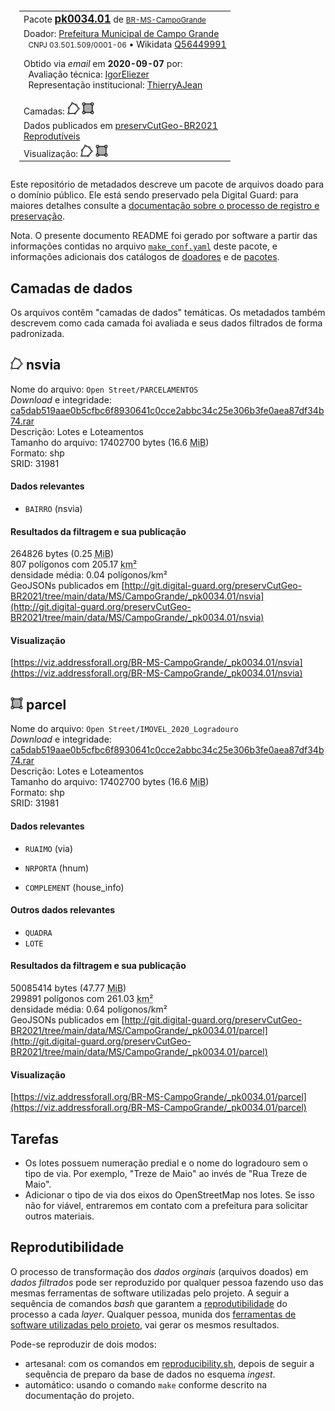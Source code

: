<aside>
<table align="right" style="padding: 1em">
<tr><td>Pacote <a target="_git" title="link canônico para o git deste pacote" href="http://git.digital-guard.org/preserv-BR/blob/main/data/MS/CampoGrande/_pk0034.01"><big><b>pk0034.01</b></big></a> de <small><a target="_osmcodes" title="Jurisdição" href="https://osm.codes/BR-MS-CampoGrande">BR-MS-CampoGrande</a></small>
</td></tr>
<tr><td>
Doador: <a rel="external" target="_doador" href="http://www.campogrande.ms.gov.br/">Prefeitura Municipal de Campo Grande</a>
<br/>&nbsp; <small>CNPJ 03.501.509/0001-06</small> • Wikidata <a rel="external" target="_doador" title="link descritor Wikidata do doador" href="https://www.wikidata.org/wiki/Q56449991">Q56449991</a></small><br/>

Obtido via <i>email</i> em <b>2020-09-07</b> por:
<br/>&nbsp; Avaliação técnica: <a rel="external" target="_gitPerson" title="usuário Git" href="https://github.com/IgorEliezer">IgorEliezer</a>
<br/>&nbsp; Representação institucional: <a rel="external" target="_gitPerson" title="usuário Git" href="https://github.com/ThierryAJean">ThierryAJean</a><br/>
</td></tr>
<tr><td>Camadas: <a title="nsvia" href="#-nsvia"><img src="https://raw.githubusercontent.com/digital-guard/preserv/main/docs/assets/layerIcon-nsvia.png" alt="nsvia" width="20"/></a> <a title="parcel" href="#-parcel"><img src="https://raw.githubusercontent.com/digital-guard/preserv/main/docs/assets/layerIcon-parcel.png" alt="parcel" width="20"/></a> </td></tr>
<tr><td>Dados publicados em <a href="http://git.digital-guard.org/preservCutGeo-BR2021/tree/main/data/MS/CampoGrande/_pk0034.01">preservCutGeo-BR2021</a><br/><a href="#reprodutibilidade">Reprodutíveis</a></td></tr>
<tr><td>Visualização: <a title="nsvia" href="https://viz.addressforall.org/BR-MS-CampoGrande/_pk0034.01/nsvia"><img src="https://raw.githubusercontent.com/digital-guard/preserv/main/docs/assets/layerIcon-nsvia.png" alt="nsvia" width="20"/></a> <a title="parcel" href="https://viz.addressforall.org/BR-MS-CampoGrande/_pk0034.01/parcel"><img src="https://raw.githubusercontent.com/digital-guard/preserv/main/docs/assets/layerIcon-parcel.png" alt="parcel" width="20"/></a> </td></tr>
</table>
</aside>

<section>

Este repositório de metadados descreve um pacote de arquivos doado para o domínio público. Ele está sendo preservado pela Digital Guard: para maiores detalhes consulte a [documentação sobre o processo de registro e preservação](https://wiki.addressforall.org/doc/Documentação_Digital-guard).

Nota. O presente documento README foi gerado por software a partir das informações contidas no arquivo [`make_conf.yaml`](http://git.digital-guard.org/preserv-BR/blob/main/data/MS/CampoGrande/_pk0034.01/make_conf.yaml) deste pacote, e informações adicionais dos catálogos de [doadores](https://git.digital-guard.org/preserv-BR/blob/main/data/donor.csv) e de [pacotes](https://git.digital-guard.org/preserv-BR/blob/main/data/donatedPack.csv).

# Camadas de dados

Os arquivos contêm "camadas de dados" temáticas. Os metadados também descrevem como cada camada foi avaliada e seus dados filtrados de forma padronizada.

## <img src="https://raw.githubusercontent.com/digital-guard/preserv/main/docs/assets/layerIcon-nsvia.png" alt="nsvia" width="20"/> nsvia

Nome do arquivo: `Open Street/PARCELAMENTOS`<br/>*Download* e integridade: [ca5dab519aae0b5cfbc6f8930641c0cce2abbc34c25e306b3fe0aea87df34b74.rar](http://dl.digital-guard.org/ca5dab519aae0b5cfbc6f8930641c0cce2abbc34c25e306b3fe0aea87df34b74.rar)<br/>Descrição: Lotes e Loteamentos<br/>Tamanho do arquivo: 17402700 bytes (16.6 <abbr title="mebibyte">MiB</abbr>)<br/>Formato: shp<br/>SRID: 31981

#### Dados relevantes
* `BAIRRO` (nsvia)

#### Resultados da filtragem e sua publicação
264826 bytes (0.25 <abbr title="mebibyte">MiB</abbr>)<br/>807 polígonos com 205.17 <abbr title="quilômetros quadrados">km²</abbr><br/>densidade média: 0.04 polígonos/km²<br/>GeoJSONs publicados em [http://git.digital-guard.org/preservCutGeo-BR2021/tree/main/data/MS/CampoGrande/_pk0034.01/nsvia](http://git.digital-guard.org/preservCutGeo-BR2021/tree/main/data/MS/CampoGrande/_pk0034.01/nsvia)

#### Visualização
[https://viz.addressforall.org/BR-MS-CampoGrande/_pk0034.01/nsvia](https://viz.addressforall.org/BR-MS-CampoGrande/_pk0034.01/nsvia)
## <img src="https://raw.githubusercontent.com/digital-guard/preserv/main/docs/assets/layerIcon-parcel.png" alt="parcel" width="20"/> parcel

Nome do arquivo: `Open Street/IMOVEL_2020_Logradouro`<br/>*Download* e integridade: [ca5dab519aae0b5cfbc6f8930641c0cce2abbc34c25e306b3fe0aea87df34b74.rar](http://dl.digital-guard.org/ca5dab519aae0b5cfbc6f8930641c0cce2abbc34c25e306b3fe0aea87df34b74.rar)<br/>Descrição: Lotes e Loteamentos<br/>Tamanho do arquivo: 17402700 bytes (16.6 <abbr title="mebibyte">MiB</abbr>)<br/>Formato: shp<br/>SRID: 31981

#### Dados relevantes
* `RUAIMO` (via)

* `NRPORTA` (hnum)

* `COMPLEMENT` (house_info)

#### Outros dados relevantes
* `QUADRA`
* `LOTE`

#### Resultados da filtragem e sua publicação
50085414 bytes (47.77 <abbr title="mebibyte">MiB</abbr>)<br/>299891 polígonos com 261.03 <abbr title="quilômetros quadrados">km²</abbr><br/>densidade média: 0.64 polígonos/km²<br/>GeoJSONs publicados em [http://git.digital-guard.org/preservCutGeo-BR2021/tree/main/data/MS/CampoGrande/_pk0034.01/parcel](http://git.digital-guard.org/preservCutGeo-BR2021/tree/main/data/MS/CampoGrande/_pk0034.01/parcel)

#### Visualização
[https://viz.addressforall.org/BR-MS-CampoGrande/_pk0034.01/parcel](https://viz.addressforall.org/BR-MS-CampoGrande/_pk0034.01/parcel)

# Tarefas
* Os lotes possuem numeração predial e o nome do logradouro sem o tipo de via. Por exemplo, &quot;Treze de Maio&quot; ao invés de &quot;Rua Treze de Maio&quot;.
* Adicionar o tipo de via dos eixos do OpenStreetMap nos lotes. Se isso não for viável, entraremos em contato com a prefeitura para solicitar outros materiais.
</section>
<section>

# Reprodutibilidade

O processo de transformação dos *dados orginais* (arquivos doados) em *dados filtrados* pode ser reproduzido por qualquer pessoa fazendo uso das mesmas ferramentas de software utilizadas pelo projeto. A seguir a sequência de comandos *bash* que garantem a [reprodutibilidade](https://en.wikipedia.org/wiki/Reproducibility) do processo a cada *layer*. Qualquer pessoa, munida dos [ferramentas de software utilizadas pelo projeto](https://git.AddressForAll.org/suporte/blob/master/docs/pt/infra.md#ambientes-e-ferramentas-de-uso-geral), vai gerar os mesmos resultados.

Pode-se reproduzir de dois modos:
* artesanal: com os comandos em [reproducibility.sh](http://git.digital-guard.org/preserv-BR/blob/main/data/MS/CampoGrande/_pk0034.01/reproducibility.sh), depois de seguir a sequência de preparo da base de dados no esquema *ingest*.
* automático: usando o comando `make` conforme descrito na documentação do projeto.

</section>

